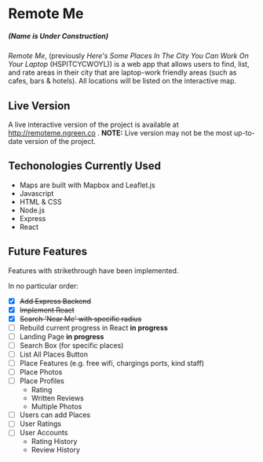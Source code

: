 # Remote Me
##### (Name is Under Construction)

*Remote Me*, (previously *Here's Some Places In The City You Can Work On Your Laptop* (HSPITCYCWOYL)) is a
web app that allows users to find, list, and rate areas in their city that are
laptop-work friendly areas (such as cafes, bars & hotels). All locations will be
listed on the interactive map.

## Live Version

A live interactive version of the project is available at
http://remoteme.ngreen.co .
**NOTE:** Live version may not be the most up-to-date version of the project.

## Techonologies Currently Used 

- Maps are built with Mapbox and Leaflet.js
- Javascript
- HTML & CSS
- Node.js
- Express
- React

## Future Features

Features with strikethrough have been implemented.

In no particular order:
- [x] ~~Add Express Backend~~
- [x] ~~Implement React~~
- [x] ~~Search 'Near Me' with specific radius~~
- [ ] Rebuild current progress in React **in progress**
- [ ] Landing Page **in progress**
- [ ] Search Box (for specific places)
- [ ] List All Places Button
- [ ] Place Features (e.g. free wifi, chargings ports, kind staff)
- [ ] Place Photos
- [ ] Place Profiles
  - Rating
  - Written Reviews
  - Multiple Photos 
- [ ] Users can add Places
- [ ] User Ratings
- [ ] User Accounts
  - Rating History 
  - Review History


